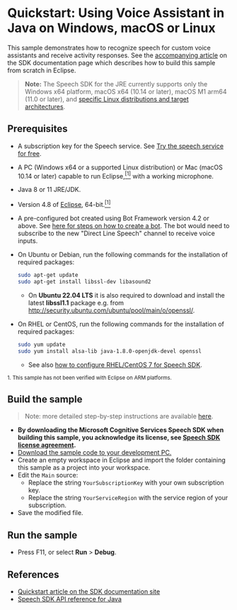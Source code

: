 # Quickstart: Using Voice Assistant in Java on Windows, macOS or Linux

This sample demonstrates how to recognize speech for custom voice assistants and receive activity responses.
See the [accompanying article](https://docs.microsoft.com/azure/cognitive-services/speech-service/quickstart-voice-assistant-java-jre) on the SDK documentation page which describes how to build this sample from scratch in Eclipse.

> **Note:**
> The Speech SDK for the JRE currently supports only the Windows x64 platform, macOS x64 (10.14 or later), macOS M1 arm64 (11.0 or later), and [specific Linux distributions and target architectures](https://docs.microsoft.com/azure/cognitive-services/speech-service/speech-sdk?tabs=linux).

## Prerequisites

* A subscription key for the Speech service. See [Try the speech service for free](https://docs.microsoft.com/azure/cognitive-services/speech-service/get-started).
* A PC (Windows x64 or a supported Linux distribution) or Mac (macOS 10.14 or later) capable to run Eclipse,[<sup>[1]</sup>](#footnote1) with a working microphone.
* Java 8 or 11 JRE/JDK.
* Version 4.8 of [Eclipse](https://www.eclipse.org), 64-bit.[<sup>[1]</sup>](#footnote1)
* A pre-configured bot created using Bot Framework version 4.2 or above. See [here for steps on how to create a bot](https://blog.botframework.com/2018/05/07/build-a-microsoft-bot-framework-bot-with-the-bot-builder-sdk-v4/). The bot would need to subscribe to the new "Direct Line Speech" channel to receive voice inputs.
* On Ubuntu or Debian, run the following commands for the installation of required packages:

  ```sh
  sudo apt-get update
  sudo apt-get install libssl-dev libasound2
  ```

  * On **Ubuntu 22.04 LTS** it is also required to download and install the latest **libssl1.1** package e.g. from http://security.ubuntu.com/ubuntu/pool/main/o/openssl/.

* On RHEL or CentOS, run the following commands for the installation of required packages:

  ```sh
  sudo yum update
  sudo yum install alsa-lib java-1.8.0-openjdk-devel openssl
  ```

  * See also [how to configure RHEL/CentOS 7 for Speech SDK](https://docs.microsoft.com/azure/cognitive-services/speech-service/how-to-configure-rhel-centos-7).

<small><a name="footnote1">1</a>. This sample has not been verified with Eclipse on ARM platforms.</small>

## Build the sample

> Note: more detailed step-by-step instructions are available [here](https://docs.microsoft.com/azure/cognitive-services/speech-service/quickstarts/voice-assistants?pivots=programming-language-java&tabs=jre).

* **By downloading the Microsoft Cognitive Services Speech SDK when building this sample, you acknowledge its license, see [Speech SDK license agreement](https://aka.ms/csspeech/license).**
* [Download the sample code to your development PC.](/README.md#get-the-samples)
* Create an empty workspace in Eclipse and import the folder containing this sample as a project into your workspace.
* Edit the `Main` source:
  * Replace the string `YourSubscriptionKey` with your own subscription key.
  * Replace the string `YourServiceRegion` with the service region of your subscription.   
* Save the modified file.

## Run the sample

* Press F11, or select **Run** \> **Debug**.

## References

* [Quickstart article on the SDK documentation site](https://docs.microsoft.com/azure/cognitive-services/speech-service/quickstart-voice-assistant-java-jre)
* [Speech SDK API reference for Java](https://docs.microsoft.com/java/api/com.microsoft.cognitiveservices.speech.dialog?view=azure-java-stable)
